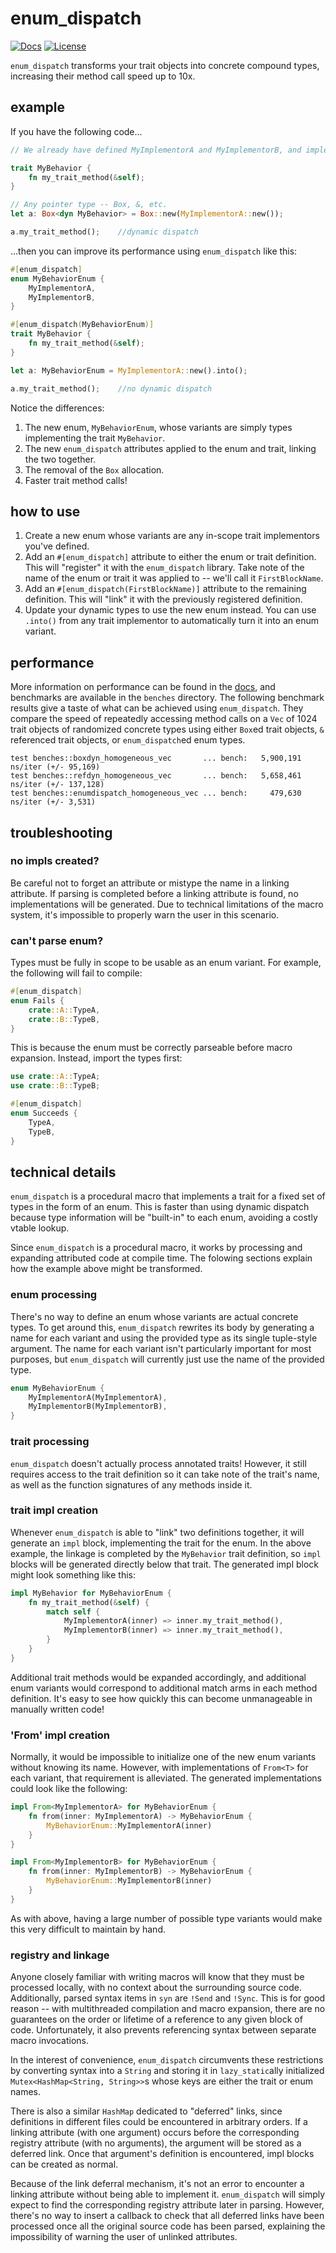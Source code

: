 # enum_dispatch

[![Docs](https://docs.rs/enum_dispatch/badge.svg)](https://docs.rs/enum_dispatch/)
[![License](https://img.shields.io/badge/license-MIT-blue.svg)]()

`enum_dispatch` transforms your trait objects into concrete compound types, increasing their method call speed up to 10x.

## example

If you have the following code...

```rust
// We already have defined MyImplementorA and MyImplementorB, and implemented MyBehavior for each.

trait MyBehavior {
    fn my_trait_method(&self);
}

// Any pointer type -- Box, &, etc.
let a: Box<dyn MyBehavior> = Box::new(MyImplementorA::new());

a.my_trait_method();    //dynamic dispatch
```

...then you can improve its performance using `enum_dispatch` like this:

```rust
#[enum_dispatch]
enum MyBehaviorEnum {
    MyImplementorA,
    MyImplementorB,
}

#[enum_dispatch(MyBehaviorEnum)]
trait MyBehavior {
    fn my_trait_method(&self);
}

let a: MyBehaviorEnum = MyImplementorA::new().into();

a.my_trait_method();    //no dynamic dispatch
```

Notice the differences:

1. The new enum, `MyBehaviorEnum`, whose variants are simply types implementing the trait `MyBehavior`.
2. The new `enum_dispatch` attributes applied to the enum and trait, linking the two together.
3. The removal of the `Box` allocation.
4. Faster trait method calls!

## how to use

1. Create a new enum whose variants are any in-scope trait implementors you've defined.
2. Add an `#[enum_dispatch]` attribute to either the enum or trait definition. This will "register" it with the `enum_dispatch` library. Take note of the name of the enum or trait it was applied to -- we'll call it `FirstBlockName`.
3. Add an `#[enum_dispatch(FirstBlockName)]` attribute to the remaining definition. This will "link" it with the previously registered definition.
4. Update your dynamic types to use the new enum instead. You can use `.into()` from any trait implementor to automatically turn it into an enum variant.

## performance

More information on performance can be found in the [docs](https://docs.rs/enum_dispatch/), and benchmarks are available in the `benches` directory.
The following benchmark results give a taste of what can be achieved using `enum_dispatch`.
They compare the speed of repeatedly accessing method calls on a `Vec` of 1024 trait objects of randomized concrete types using either `Box`ed trait objects, `&` referenced trait objects, or `enum_dispatch`ed enum types.

```text
test benches::boxdyn_homogeneous_vec       ... bench:   5,900,191 ns/iter (+/- 95,169)
test benches::refdyn_homogeneous_vec       ... bench:   5,658,461 ns/iter (+/- 137,128)
test benches::enumdispatch_homogeneous_vec ... bench:     479,630 ns/iter (+/- 3,531)
```

## troubleshooting

### no impls created?

Be careful not to forget an attribute or mistype the name in a linking attribute.
If parsing is completed before a linking attribute is found, no implementations will be generated.
Due to technical limitations of the macro system, it's impossible to properly warn the user in this scenario.

### can't parse enum?

Types must be fully in scope to be usable as an enum variant. For example, the following will fail to compile:

```rust
#[enum_dispatch]
enum Fails {
    crate::A::TypeA,
    crate::B::TypeB,
}
```

This is because the enum must be correctly parseable before macro expansion. Instead, import the types first:

```rust
use crate::A::TypeA;
use crate::B::TypeB;

#[enum_dispatch]
enum Succeeds {
    TypeA,
    TypeB,
}
```

## technical details

`enum_dispatch` is a procedural macro that implements a trait for a fixed set of types in the form of an enum.
This is faster than using dynamic dispatch because type information will be "built-in" to each enum, avoiding a costly vtable lookup.

Since `enum_dispatch` is a procedural macro, it works by processing and expanding attributed code at compile time.
The folowing sections explain how the example above might be transformed.

### enum processing

There's no way to define an enum whose variants are actual concrete types.
To get around this, `enum_dispatch` rewrites its body by generating a name for each variant and using the provided type as its single tuple-style argument.
The name for each variant isn't particularly important for most purposes, but `enum_dispatch` will currently just use the name of the provided type.

```rust
enum MyBehaviorEnum {
    MyImplementorA(MyImplementorA),
    MyImplementorB(MyImplementorB),
}
```

### trait processing

`enum_dispatch` doesn't actually process annotated traits!
However, it still requires access to the trait definition so it can take note of the trait's name, as well as the function signatures of any methods inside it.

### trait impl creation

Whenever `enum_dispatch` is able to "link" two definitions together, it will generate an `impl` block, implementing the trait for the enum.
In the above example, the linkage is completed by the `MyBehavior` trait definition, so `impl` blocks will be generated directly below that trait.
The generated impl block might look something like this:

```rust
impl MyBehavior for MyBehaviorEnum {
    fn my_trait_method(&self) {
        match self {
            MyImplementorA(inner) => inner.my_trait_method(),
            MyImplementorB(inner) => inner.my_trait_method(),
        }
    }
}
```

Additional trait methods would be expanded accordingly, and additional enum variants would correspond to additional match arms in each method definition.
It's easy to see how quickly this can become unmanageable in manually written code!

### 'From' impl creation

Normally, it would be impossible to initialize one of the new enum variants without knowing its name.
However, with implementations of `From<T>` for each variant, that requirement is alleviated.
The generated implementations could look like the following:

```rust
impl From<MyImplementorA> for MyBehaviorEnum {
    fn from(inner: MyImplementorA) -> MyBehaviorEnum {
        MyBehaviorEnum::MyImplementorA(inner)
    }
}

impl From<MyImplementorB> for MyBehaviorEnum {
    fn from(inner: MyImplementorB) -> MyBehaviorEnum {
        MyBehaviorEnum::MyImplementorB(inner)
    }
}
```

As with above, having a large number of possible type variants would make this very difficult to maintain by hand.

### registry and linkage

Anyone closely familiar with writing macros will know that they must be processed locally, with no context about the surrounding source code.
Additionally, parsed syntax items in `syn` are `!Send` and `!Sync`.
This is for good reason -- with multithreaded compilation and macro expansion, there are no guarantees on the order or lifetime of a reference to any given block of code.
Unfortunately, it also prevents referencing syntax between separate macro invocations.

In the interest of convenience, `enum_dispatch` circumvents these restrictions by converting syntax into a `String` and storing it in `lazy_static`ally initialized `Mutex<HashMap<String, String>>`s whose keys are either the trait or enum names.

There is also a similar `HashMap` dedicated to "deferred" links, since definitions in different files could be encountered in arbitrary orders.
If a linking attribute (with one argument) occurs before the corresponding registry attribute (with no arguments), the argument will be stored as a deferred link.
Once that argument's definition is encountered, impl blocks can be created as normal.

Because of the link deferral mechanism, it's not an error to encounter a linking attribute without being able to implement it.
`enum_dispatch` will simply expect to find the corresponding registry attribute later in parsing.
However, there's no way to insert a callback to check that all deferred links have been processed once all the original source code has been parsed, explaining the impossibility of warning the user of unlinked attributes.

